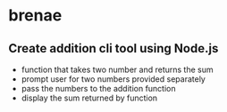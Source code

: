 # brenae

## Create addition cli tool using Node.js
- function that takes two number and returns the sum
- prompt user for two numbers provided separately
- pass the numbers to the addition function 
- display the sum returned by function